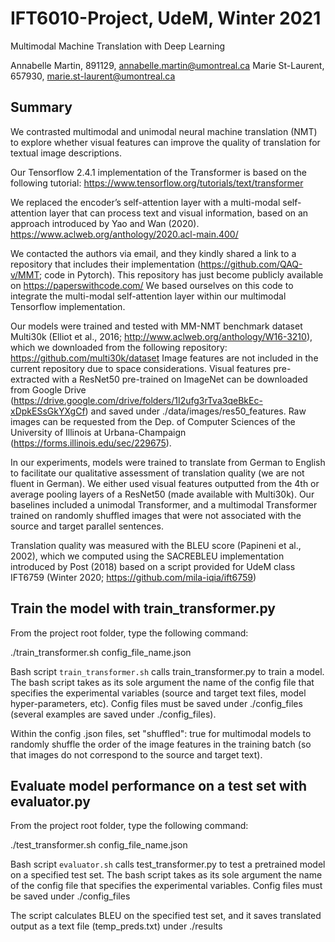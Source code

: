 # IFT6010-Project, UdeM, Winter 2021

Multimodal Machine Translation with Deep Learning

Annabelle Martin, 891129, annabelle.martin@umontreal.ca
Marie St-Laurent, 657930, marie.st-laurent@umontreal.ca

## Summary
We contrasted multimodal and unimodal  neural  machine  translation  (NMT)  to explore whether visual features can improve  the  quality of  translation  for  textual  image  descriptions.

Our Tensorflow 2.4.1 implementation of the Transformer is based on the following tutorial: https://www.tensorflow.org/tutorials/text/transformer

We  replaced  the  encoder’s  self-attention  layer  with  a  multi-modal self-attention layer that can process text and visual information, based on an approach introduced by Yao and Wan (2020).
https://www.aclweb.org/anthology/2020.acl-main.400/

We contacted the authors via email, and they kindly shared a link to a repository that includes their implementation (https://github.com/QAQ-v/MMT; code in Pytorch). This repository has just become publicly available on https://paperswithcode.com/
We based ourselves on this code to integrate the multi-modal self-attention layer within our multimodal Tensorflow implementation.

Our models were trained and tested with MM-NMT benchmark dataset Multi30k (Elliot et al., 2016; http://www.aclweb.org/anthology/W16-3210), which we downloaded from the following repository: https://github.com/multi30k/dataset
Image features are not included in the current repository due to space considerations. Visual features pre-extracted with a ResNet50 pre-trained on ImageNet can be downloaded from Google Drive (https://drive.google.com/drive/folders/1I2ufg3rTva3qeBkEc-xDpkESsGkYXgCf) and saved under ./data/images/res50_features. Raw images can be requested from the Dep. of Computer Sciences of the University of Illinois at Urbana-Champaign (https://forms.illinois.edu/sec/229675).

In our experiments, models were trained to translate from German to English to facilitate our qualitative assessment of translation quality (we are not fluent in German). We either used visual features outputted from the 4th or average pooling layers of a ResNet50 (made available with Multi30k). Our baselines included a unimodal Transformer, and a multimodal Transformer trained on randomly shuffled images that were not associated with the source and target parallel sentences.

Translation  quality was measured with the BLEU score (Papineni et al., 2002), which we computed using  the  SACREBLEU  implementation  introduced  by  Post  (2018) based  on  a  script  provided for UdeM class IFT6759 (Winter 2020; https://github.com/mila-iqia/ift6759)

## Train the model with train_transformer.py

From the project root folder, type the following command:

./train_transformer.sh config_file_name.json

Bash script `train_transformer.sh` calls train_transformer.py  to train a model. The bash script takes as its sole argument the name of the config file that specifies the experimental variables (source and target text files, model hyper-parameters, etc). Config files must be saved under ./config_files
(several examples are saved under ./config_files).

Within the config .json files, set "shuffled": true for multimodal models to randomly shuffle the order of the image features in the training batch (so that images do not correspond to the source and target text).


## Evaluate model performance on a test set with evaluator.py

From the project root folder, type the following command:

./test_transformer.sh config_file_name.json

Bash script `evaluator.sh` calls test_transformer.py to test a pretrained model on a specified test set. The bash script takes as its sole argument the name of the config file that specifies the experimental variables. Config files must be saved under ./config_files

The script calculates BLEU on the specified test set, and it saves translated output as a text file (temp_preds.txt) under ./results 
